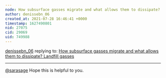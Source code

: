 ```yaml
---
node: How subsurface gasses migrate and what allows them to dissipate? Landfill gasses
author: denissebn_06
created_at: 2021-07-28 16:46:41 +0000
timestamp: 1627490801
nid: 27075
cid: 29069
uid: 749988
---
```




[denissebn_06](../profile/denissebn_06) replying to: [How subsurface gasses migrate and what allows them to dissipate? Landfill gasses](../notes/denissebn_06/07-12-2021/how-subsurface-gasses-migrate-and-what-allows-them-to-dissipate-landfill-gasses)

----
[@sarasage](/profile/sarasage) Hope this is helpful to you. 

